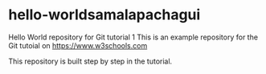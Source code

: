 # hello-worldsamalapachagui
Hello World repository for Git tutorial 1
This is an example repository for the Git tutoial on https://www.w3schools.com

This repository is built step by step in the tutorial.
